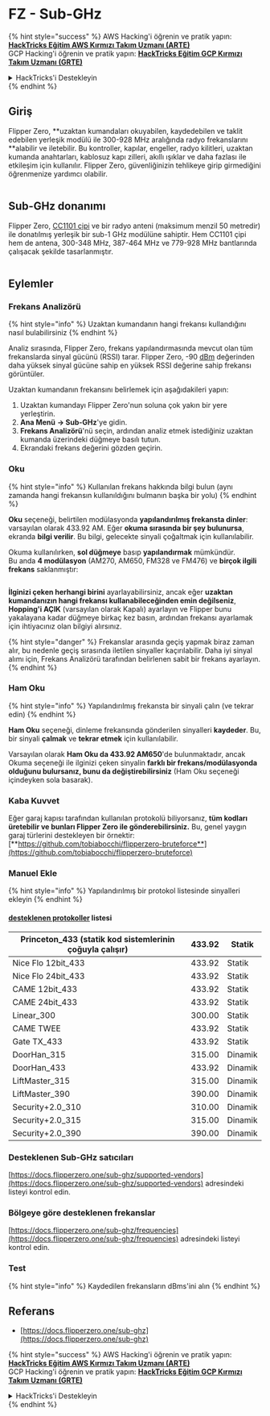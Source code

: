 # FZ - Sub-GHz

{% hint style="success" %}
AWS Hacking'i öğrenin ve pratik yapın:<img src="/.gitbook/assets/arte.png" alt="" data-size="line">[**HackTricks Eğitim AWS Kırmızı Takım Uzmanı (ARTE)**](https://training.hacktricks.xyz/courses/arte)<img src="/.gitbook/assets/arte.png" alt="" data-size="line">\
GCP Hacking'i öğrenin ve pratik yapın: <img src="/.gitbook/assets/grte.png" alt="" data-size="line">[**HackTricks Eğitim GCP Kırmızı Takım Uzmanı (GRTE)**<img src="/.gitbook/assets/grte.png" alt="" data-size="line">](https://training.hacktricks.xyz/courses/grte)

<details>

<summary>HackTricks'i Destekleyin</summary>

* [**abonelik planlarını**](https://github.com/sponsors/carlospolop) kontrol edin!
* **💬 [**Discord grubuna**](https://discord.gg/hRep4RUj7f) veya [**telegram grubuna**](https://t.me/peass) katılın ya da **Twitter'da** 🐦 [**@hacktricks\_live**](https://twitter.com/hacktricks\_live)**'i takip edin.**
* **Hacking ipuçlarını paylaşmak için** [**HackTricks**](https://github.com/carlospolop/hacktricks) ve [**HackTricks Cloud**](https://github.com/carlospolop/hacktricks-cloud) github reposuna PR gönderin.

</details>
{% endhint %}


## Giriş <a href="#kfpn7" id="kfpn7"></a>

Flipper Zero, **uzaktan kumandaları okuyabilen, kaydedebilen ve taklit edebilen yerleşik modülü ile 300-928 MHz aralığında radyo frekanslarını **alabilir ve iletebilir. Bu kontroller, kapılar, engeller, radyo kilitleri, uzaktan kumanda anahtarları, kablosuz kapı zilleri, akıllı ışıklar ve daha fazlası ile etkileşim için kullanılır. Flipper Zero, güvenliğinizin tehlikeye girip girmediğini öğrenmenize yardımcı olabilir.

<figure><img src="../../../.gitbook/assets/image (714).png" alt=""><figcaption></figcaption></figure>

## Sub-GHz donanımı <a href="#kfpn7" id="kfpn7"></a>

Flipper Zero, [﻿](https://www.st.com/en/nfc/st25r3916.html#overview)﻿[CC1101 çipi](https://www.ti.com/lit/ds/symlink/cc1101.pdf) ve bir radyo anteni (maksimum menzil 50 metredir) ile donatılmış yerleşik bir sub-1 GHz modülüne sahiptir. Hem CC1101 çipi hem de antena, 300-348 MHz, 387-464 MHz ve 779-928 MHz bantlarında çalışacak şekilde tasarlanmıştır.

<figure><img src="../../../.gitbook/assets/image (923).png" alt=""><figcaption></figcaption></figure>

## Eylemler

### Frekans Analizörü

{% hint style="info" %}
Uzaktan kumandanın hangi frekansı kullandığını nasıl bulabilirsiniz
{% endhint %}

Analiz sırasında, Flipper Zero, frekans yapılandırmasında mevcut olan tüm frekanslarda sinyal gücünü (RSSI) tarar. Flipper Zero, -90 [dBm](https://en.wikipedia.org/wiki/DBm) değerinden daha yüksek sinyal gücüne sahip en yüksek RSSI değerine sahip frekansı görüntüler.

Uzaktan kumandanın frekansını belirlemek için aşağıdakileri yapın:

1. Uzaktan kumandayı Flipper Zero'nun soluna çok yakın bir yere yerleştirin.
2. **Ana Menü** **→ Sub-GHz**'ye gidin.
3. **Frekans Analizörü**'nü seçin, ardından analiz etmek istediğiniz uzaktan kumanda üzerindeki düğmeye basılı tutun.
4. Ekrandaki frekans değerini gözden geçirin.

### Oku

{% hint style="info" %}
Kullanılan frekans hakkında bilgi bulun (aynı zamanda hangi frekansın kullanıldığını bulmanın başka bir yolu)
{% endhint %}

**Oku** seçeneği, belirtilen modülasyonda **yapılandırılmış frekansta dinler**: varsayılan olarak 433.92 AM. Eğer **okuma sırasında bir şey bulunursa**, ekranda **bilgi verilir**. Bu bilgi, gelecekte sinyali çoğaltmak için kullanılabilir.

Okuma kullanılırken, **sol düğmeye** basıp **yapılandırmak** mümkündür.\
Bu anda **4 modülasyon** (AM270, AM650, FM328 ve FM476) ve **birçok ilgili frekans** saklanmıştır:

<figure><img src="../../../.gitbook/assets/image (947).png" alt=""><figcaption></figcaption></figure>

**İlginizi çeken herhangi birini** ayarlayabilirsiniz, ancak eğer **uzaktan kumandanızın hangi frekansı kullanabileceğinden emin değilseniz**, **Hopping'i AÇIK** (varsayılan olarak Kapalı) ayarlayın ve Flipper bunu yakalayana kadar düğmeye birkaç kez basın, ardından frekansı ayarlamak için ihtiyacınız olan bilgiyi alırsınız.

{% hint style="danger" %}
Frekanslar arasında geçiş yapmak biraz zaman alır, bu nedenle geçiş sırasında iletilen sinyaller kaçırılabilir. Daha iyi sinyal alımı için, Frekans Analizörü tarafından belirlenen sabit bir frekans ayarlayın.
{% endhint %}

### **Ham Oku**

{% hint style="info" %}
Yapılandırılmış frekansta bir sinyali çalın (ve tekrar edin)
{% endhint %}

**Ham Oku** seçeneği, dinleme frekansında gönderilen sinyalleri **kaydeder**. Bu, bir sinyali **çalmak** ve **tekrar etmek** için kullanılabilir.

Varsayılan olarak **Ham Oku da 433.92 AM650**'de bulunmaktadır, ancak Okuma seçeneği ile ilginizi çeken sinyalin **farklı bir frekans/modülasyonda olduğunu bulursanız, bunu da değiştirebilirsiniz** (Ham Oku seçeneği içindeyken sola basarak).

### Kaba Kuvvet

Eğer garaj kapısı tarafından kullanılan protokolü biliyorsanız, **tüm kodları üretebilir ve bunları Flipper Zero ile gönderebilirsiniz.** Bu, genel yaygın garaj türlerini destekleyen bir örnektir: [**https://github.com/tobiabocchi/flipperzero-bruteforce**](https://github.com/tobiabocchi/flipperzero-bruteforce)

### Manuel Ekle

{% hint style="info" %}
Yapılandırılmış bir protokol listesinde sinyalleri ekleyin
{% endhint %}

#### [desteklenen protokoller](https://docs.flipperzero.one/sub-ghz/add-new-remote) listesi <a href="#id-3iglu" id="id-3iglu"></a>

| Princeton\_433 (statik kod sistemlerinin çoğuyla çalışır) | 433.92 | Statik  |
| --------------------------------------------------------------- | ------ | ------- |
| Nice Flo 12bit\_433                                             | 433.92 | Statik  |
| Nice Flo 24bit\_433                                             | 433.92 | Statik  |
| CAME 12bit\_433                                                 | 433.92 | Statik  |
| CAME 24bit\_433                                                 | 433.92 | Statik  |
| Linear\_300                                                     | 300.00 | Statik  |
| CAME TWEE                                                       | 433.92 | Statik  |
| Gate TX\_433                                                    | 433.92 | Statik  |
| DoorHan\_315                                                    | 315.00 | Dinamik |
| DoorHan\_433                                                    | 433.92 | Dinamik |
| LiftMaster\_315                                                 | 315.00 | Dinamik |
| LiftMaster\_390                                                 | 390.00 | Dinamik |
| Security+2.0\_310                                               | 310.00 | Dinamik |
| Security+2.0\_315                                               | 315.00 | Dinamik |
| Security+2.0\_390                                               | 390.00 | Dinamik |

### Desteklenen Sub-GHz satıcıları

[https://docs.flipperzero.one/sub-ghz/supported-vendors](https://docs.flipperzero.one/sub-ghz/supported-vendors) adresindeki listeyi kontrol edin.

### Bölgeye göre desteklenen frekanslar

[https://docs.flipperzero.one/sub-ghz/frequencies](https://docs.flipperzero.one/sub-ghz/frequencies) adresindeki listeyi kontrol edin.

### Test

{% hint style="info" %}
Kaydedilen frekansların dBms'ini alın
{% endhint %}

## Referans

* [https://docs.flipperzero.one/sub-ghz](https://docs.flipperzero.one/sub-ghz)

{% hint style="success" %}
AWS Hacking'i öğrenin ve pratik yapın:<img src="/.gitbook/assets/arte.png" alt="" data-size="line">[**HackTricks Eğitim AWS Kırmızı Takım Uzmanı (ARTE)**](https://training.hacktricks.xyz/courses/arte)<img src="/.gitbook/assets/arte.png" alt="" data-size="line">\
GCP Hacking'i öğrenin ve pratik yapın: <img src="/.gitbook/assets/grte.png" alt="" data-size="line">[**HackTricks Eğitim GCP Kırmızı Takım Uzmanı (GRTE)**<img src="/.gitbook/assets/grte.png" alt="" data-size="line">](https://training.hacktricks.xyz/courses/grte)

<details>

<summary>HackTricks'i Destekleyin</summary>

* [**abonelik planlarını**](https://github.com/sponsors/carlospolop) kontrol edin!
* **💬 [**Discord grubuna**](https://discord.gg/hRep4RUj7f) veya [**telegram grubuna**](https://t.me/peass) katılın ya da **Twitter'da** 🐦 [**@hacktricks\_live**](https://twitter.com/hacktricks\_live)**'i takip edin.**
* **Hacking ipuçlarını paylaşmak için** [**HackTricks**](https://github.com/carlospolop/hacktricks) ve [**HackTricks Cloud**](https://github.com/carlospolop/hacktricks-cloud) github reposuna PR gönderin.

</details>
{% endhint %}

